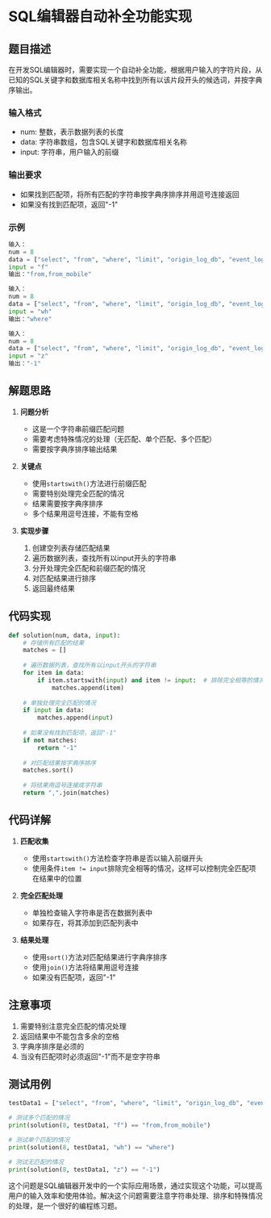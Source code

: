 # SQL编辑器自动补全功能实现

## 题目描述

在开发SQL编辑器时，需要实现一个自动补全功能，根据用户输入的字符片段，从已知的SQL关键字和数据库相关名称中找到所有以该片段开头的候选词，并按字典序输出。

### 输入格式
- num: 整数，表示数据列表的长度
- data: 字符串数组，包含SQL关键字和数据库相关名称
- input: 字符串，用户输入的前缀

### 输出要求
- 如果找到匹配项，将所有匹配的字符串按字典序排序并用逗号连接返回
- 如果没有找到匹配项，返回"-1"

### 示例
```python
输入：
num = 8
data = ["select", "from", "where", "limit", "origin_log_db", "event_log_table", "user_id", "from_mobile"]
input = "f"
输出："from,from_mobile"

输入：
num = 8
data = ["select", "from", "where", "limit", "origin_log_db", "event_log_table", "user_id", "from_mobile"]
input = "wh"
输出："where"

输入：
num = 8
data = ["select", "from", "where", "limit", "origin_log_db", "event_log_table", "user_id", "from_mobile"]
input = "z"
输出："-1"
```

## 解题思路

1. **问题分析**
   - 这是一个字符串前缀匹配问题
   - 需要考虑特殊情况的处理（无匹配、单个匹配、多个匹配）
   - 需要按字典序排序输出结果

2. **关键点**
   - 使用`startswith()`方法进行前缀匹配
   - 需要特别处理完全匹配的情况
   - 结果需要按字典序排序
   - 多个结果用逗号连接，不能有空格

3. **实现步骤**
   1. 创建空列表存储匹配结果
   2. 遍历数据列表，查找所有以input开头的字符串
   3. 分开处理完全匹配和前缀匹配的情况
   4. 对匹配结果进行排序
   5. 返回最终结果

## 代码实现

```python
def solution(num, data, input):
    # 存储所有匹配的结果
    matches = []
    
    # 遍历数据列表，查找所有以input开头的字符串
    for item in data:
        if item.startswith(input) and item != input:  # 排除完全相等的情况
            matches.append(item)
    
    # 单独处理完全匹配的情况
    if input in data:
        matches.append(input)
    
    # 如果没有找到匹配项，返回"-1"
    if not matches:
        return "-1"
    
    # 对匹配结果按字典序排序
    matches.sort()
    
    # 将结果用逗号连接成字符串
    return ",".join(matches)
```

## 代码详解

1. **匹配收集**
   - 使用`startswith()`方法检查字符串是否以输入前缀开头
   - 使用条件`item != input`排除完全相等的情况，这样可以控制完全匹配项在结果中的位置

2. **完全匹配处理**
   - 单独检查输入字符串是否在数据列表中
   - 如果存在，将其添加到匹配列表中

3. **结果处理**
   - 使用`sort()`方法对匹配结果进行字典序排序
   - 使用`join()`方法将结果用逗号连接
   - 如果没有匹配项，返回"-1"

## 注意事项

1. 需要特别注意完全匹配的情况处理
2. 返回结果中不能包含多余的空格
3. 字典序排序是必须的
4. 当没有匹配项时必须返回"-1"而不是空字符串

## 测试用例

```python
testData1 = ["select", "from", "where", "limit", "origin_log_db", "event_log_table", "user_id", "from_mobile"]

# 测试多个匹配的情况
print(solution(8, testData1, "f") == "from,from_mobile")

# 测试单个匹配的情况
print(solution(8, testData1, "wh") == "where")

# 测试无匹配的情况
print(solution(8, testData1, "z") == "-1")
```

这个问题是SQL编辑器开发中的一个实际应用场景，通过实现这个功能，可以提高用户的输入效率和使用体验。解决这个问题需要注意字符串处理、排序和特殊情况的处理，是一个很好的编程练习题。

